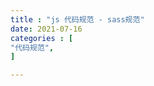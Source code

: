 ```yaml
---
title : "js 代码规范 - sass规范"
date: 2021-07-16
categories : [                              
"代码规范",
]

---
```

